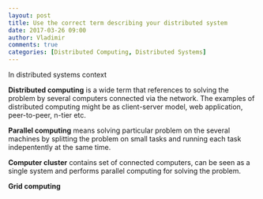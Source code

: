 ```yaml
---
layout: post
title: Use the correct term describing your distributed system
date: 2017-03-26 09:00
author: Vladimir
comments: true
categories: [Distributed Computing, Distributed Systems]
---
```


In distributed systems context

**Distributed computing** is a wide term that references to solving the problem by several computers connected via the network. The examples of distributed computing might be as client-server model, web application, peer-to-peer, n-tier etc.

**Parallel computing** means solving particular problem on the several machines by splitting the problem on small tasks and running each task indepentently at the same time.

**Computer cluster** contains set of connected computers, can be seen as a single system and performs parallel computing for solving the problem.

**Grid computing**